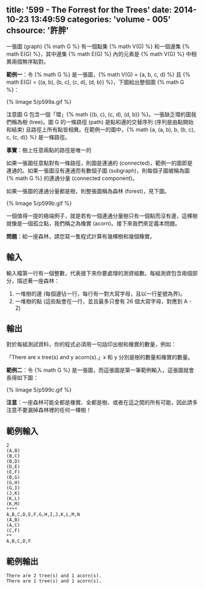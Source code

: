 title: '599 - The Forrest for the Trees'
date: 2014-10-23 13:49:59
categories: 'volume - 005'
chsource: '許胖'
---

一張圖 (graph) {% math G %} 有一個點集 {% math V(G) %} 和一個邊集 {% math E(G) %}，其中邊集 {% math E(G) %} 內的元素是 {% math V(G) %} 中相異兩個無序點對。

**範例一**：令 {% math G %} 是一張圖，{% math V(G) = \{a, b, c, d\} %} 且 {% math E(G) = \{(a, b), (b, c), (c, d), (d, b)\} %}，下圖給出整個圖 {% math G %}：

{% limage 5/p599a.gif %}

注意圖 G 包含一個「環」{% math \{(b, c), (c, d), (d, b)\} %}。一張缺乏環的圖我們稱為樹 (tree)。圖 G 的一條路徑 (path) 是點和邊的交替序列 (序列是由點開始和結束) 且路徑上所有點皆相異。在範例一的圖中，{% math \{a, (a, b), b, (b, c), c, (c, d)\} %} 是一條路徑。

**事實**：樹上任意兩點的路徑是唯一的

如果一張圖任意點對有一條路徑，則圖是連通的 (connected)，範例一的圖即是連通的。如果一張圖沒有連通而有數個子圖 (subgraph)，則每個子圖被稱為圖 {% math G %} 的連通分量 (connected component)。

如果一張圖的連通分量都是樹，則整張圖稱為森林 (forest)，見下圖。

{% limage 5/p599b.gif %}

一個值得一提的極端例子，就是若有一個連通分量樹只有一個點而沒有邊，這棵樹就像是一個孤立點，我們稱之為橡實 (acorn)。接下來我們來定義本問題。

**問題**：給一座森林，請您寫一隻程式計算有幾棵樹和幾個橡實。

<!-- more -->

## 輸入 ##

輸入檔第一行有一個整數，代表接下來你要處理的測資組數。每組測資包含兩個部分，描述著一座森林：

1. 一堆樹的邊 (每個邊佔一行，每行有一對大寫字母，且以一行星號為界)。
2. 一堆樹的點 (這些點會在一行，並且最多只會有 26 個大寫字母，對應到 A - Z)

## 輸出 ##

對於每組測試資料，你的程式必須用一句話印出樹和橡實的數量，例如：

「There are x tree(s) and y acorn(s).」x 和 y 分別是樹的數量和橡實的數量。

**範例二**：令 {% math G %} 是一張圖，而這張圖是第一筆範例輸入，這張圖就會長得如下圖：

{% limage 5/p599c.gif %}

**注意**：一座森林可能全都是橡實、全都是樹、或者在這之間的所有可能，因此請多注意不要漏掉森林裡的任何一棵樹！

## 範例輸入 ##

``` text
2
(A,B)
(B,C)
(B,D)
(D,E)
(E,F)
(B,G)
(G,H)
(G,I)
(J,K)
(K,L)
(K,M)
****
A,B,C,D,E,F,G,H,I,J,K,L,M,N
(A,B)
(A,C)
(C,F)
**
A,B,C,D,F
```

## 範例輸出 ##

``` text
There are 2 tree(s) and 1 acorn(s).
There are 1 tree(s) and 1 acorn(s).
```